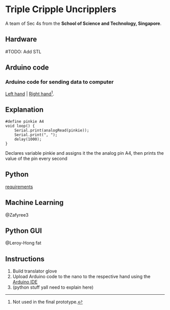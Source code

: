 # Triple Cripple Uncripplers

A team of Sec 4s from the **School of Science and Technology, Singapore**.

## Hardware

#TODO: Add STL

## Arduino code

### Arduino code for sending data to computer

[Left hand](/arduino/left.ino) | [Right hand](/arduino/right.ino)[^1].

## Explanation

```Arduino
#define pinkie A4
void loop() {
    Serial.print(analogRead(pinkie));
    Serial.print(", ");
    delay(1000);
}
```

Declares variable pinkie and assigns it the the analog pin A4, then prints the value of the pin every second

## Python

[requirements](requirements.txt)

## Machine Learning

@Zafyree3

## Python GUI

@Leroy-Hong fat

## Instructions

1. Build translator glove
2. Upload Arduino code to the nano to the respective hand using the [Arduino IDE](https://www.arduino.cc/en/software)
3. \(python stuff yall need to explain here)

[^1]: Not used in the final prototype.
